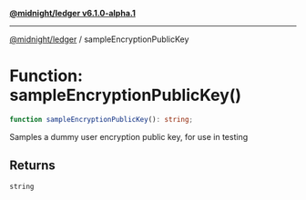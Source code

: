 [**@midnight/ledger v6.1.0-alpha.1**](../README.md)

***

[@midnight/ledger](../globals.md) / sampleEncryptionPublicKey

# Function: sampleEncryptionPublicKey()

```ts
function sampleEncryptionPublicKey(): string;
```

Samples a dummy user encryption public key, for use in testing

## Returns

`string`
